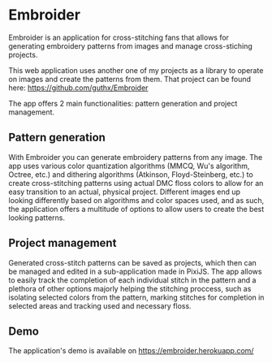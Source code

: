 # Embroider
Embroider is an application for cross-stitching fans that allows for generating embroidery patterns from images and manage cross-stiching projects.

This web application uses another one of my projects as a library to operate on images and create the patterns from them. That project can be found here:
https://github.com/guthx/Embroider

The app offers 2 main functionalities: pattern generation and project management.

## Pattern generation
With Embroider you can generate embroidery patterns from any image. The app uses various color quantization algorithms (MMCQ, Wu's algorithm, Octree, etc.) and dithering algorithms (Atkinson, Floyd-Steinberg, etc.) to create cross-stitching patterns using actual DMC floss colors to allow for an easy transition to an actual, physical project. Different images end up looking differently based on algorithms and color spaces used, and as such, the application offers a multitude of options to allow users to create the best looking patterns.

## Project management
Generated cross-stitch patterns can be saved as projects, which then can be managed and edited in a sub-application made in PixiJS. The app allows to easily track the completion of each individual stitch in the pattern and a plethora of other options majorly helping the stitching proccess, such as isolating selected colors from the pattern, marking stitches for completion in selected areas and tracking used and necessary floss.

## Demo
The application's demo is available on
https://embroider.herokuapp.com/
